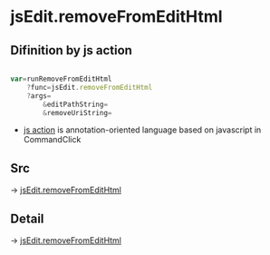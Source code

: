 # jsEdit.removeFromEditHtml

## Difinition by js action

```js.js

var=runRemoveFromEditHtml
	?func=jsEdit.removeFromEditHtml
	?args=
		&editPathString=
		&removeUriString=
```

- [js action]() is annotation-oriented language based on javascript in CommandClick

## Src

-> [jsEdit.removeFromEditHtml](https://github.com/puutaro/CommandClick/blob/master/app/src/main/java/com/puutaro/commandclick/fragment_lib/terminal_fragment/js_interface/edit/JsEdit.kt#L107)

## Detail

-> [jsEdit.removeFromEditHtml](https://github.com/puutaro/CommandClick/blob/master/md/developer/js_interface/details/edit/JsEdit/removeFromEditHtml.md)
